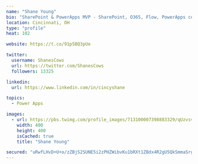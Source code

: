 ```yaml
---
name: "Shane Young"
bio: "SharePoint & PowerApps MVP - SharePoint, O365, Flow, PowerApps consulting? @PowerApps911 | Pure Snark? You found it."
location: Cincinnati, OH
type: "profile"
heat: 102

website: https://t.co/91p5BQ3pUe

twitter:
  username: ShanesCows
  url: https://twitter.com/ShanesCows
  followers: 13325

linkedin:
  url: https://www.linkedin.com/in/cincyshane

topics:
  - Power Apps

images:
  - url: https://pbs.twimg.com/profile_images/713100007398883329/qUzvsvQ3_400x400.jpg
    width: 400
    height: 400
    isCached: true
    title: "Shane Young"

secured: "uRwfLHvD+U+o/zZBjS2SUNE5i2zPHZWibvKu1bRXt1ZBdx4R2gU5QkSmmaSrgfpks/axJcXzcIh0ZXWP2Ft3OumvtAuPlfvCvY5wwnWu8g/4MWErpWpYdKSYTgcG/V4kEBk/FMTXadTIjAErXG0IrbTe7O8dlEziFH1OWMlcym85jLTPI92KtyJdvQJdOVqVs6KZI0U50BPZJiMCuPYaRpbZfDRUh9Lco5yCtwhqdF7uJH8ktYdNr7LSvQDFY7oPAy2MCAuCo2hK/ah25Gscno0sKSG24cs9dubKJ1p5eYdLsEzps5LbEtoNdAtQvFddnWel2SsFAjSWIn9aAb/TyJmLf9zG+MoIjoVi4kipzoEodOKY+jtdX/yH2PKvUpGJf/4JpYWLF5sedSAIHODuBLy2RpT4tLXLpWsiDV3AYFA=;9UwFk5+gMC2+9/0/p9WGtg=="
---
```


